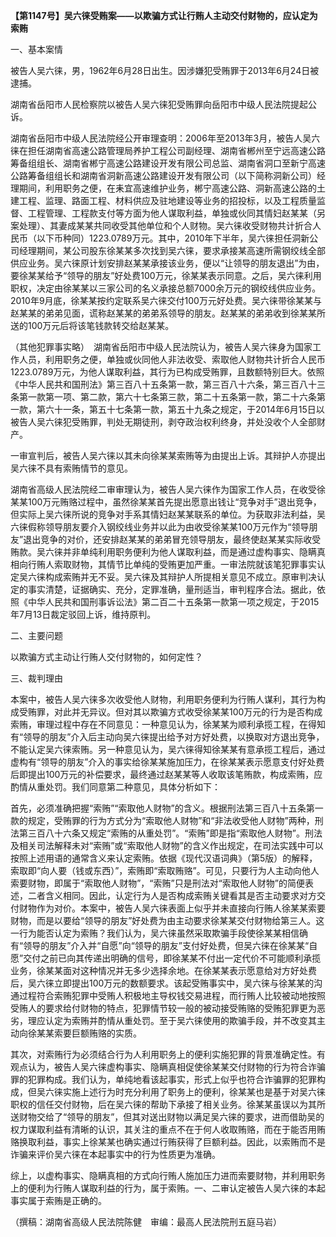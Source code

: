 **【第1147号】吴六徕受贿案——以欺骗方式让行贿人主动交付财物的，应认定为索贿**

一、基本案情

被告人吴六徕，男，1962年6月28日出生。因涉嫌犯受贿罪于2013年6月24日被逮捕。

湖南省岳阳市人民检察院以被告人吴六徕犯受贿罪向岳阳市中级人民法院提起公诉。

湖南省岳阳市中级人民法院经公开审理查明：2006年至2013年3月，被告人吴六徕在担任湖南省高速公路管理局养护工程公司副经理、湖南省郴州至宁远高速公路筹备组组长、湖南省郴宁高速公路建设开发有限公司总监、湖南省洞口至新宁高速公路筹备组组长和湖南省洞新高速公路建设开发有限公司（以下简称洞新公司）经理期间，利用职务之便，在耒宜高速维护业务，郴宁高速公路、洞新高速公路的土建工程、监理、路面工程、材料供应及驻地建设等业务的招投标，以及工程质量监督、工程管理、工程款支付等方面为他人谋取利益，单独或伙同其情妇赵某某（另案处理）、其妻成某某共同收受其他单位和个人财物。吴六徕收受财物共计折合人民币（以下币种同）1223.0789万元。其中，2010年下半年，吴六徕担任洞新公司经理期间，某公司股东徐某某多次找到吴六徕，要求承接某高速所需钢绞线全部供应业务。吴六徕原计划安排赵某某承接该业务，便以“让领导的朋友退出”为由，要徐某某给予“领导的朋友”好处费100万元，徐某某表示同意。之后，吴六徕利用职权，决定由徐某某以三家公司的名义承接总额7000余万元的钢绞线供应业务。2010年9月底，徐某某按约定联系吴六徕交付100万元好处费。吴六徕带徐某某与赵某某的弟弟见面，谎称赵某某的弟弟系领导的朋友。赵某某的弟弟收到徐某某所送的100万元后将该笔钱款转交给赵某某。

（其他犯罪事实略）　湖南省岳阳市中级人民法院认为，被告人吴六徕身为国家工作人员，利用职务之便，单独或伙同他人非法收受、索取他人财物共计折合人民币1223.0789万元，为他人谋取利益，其行为已构成受贿罪，且数额特别巨大。依照《中华人民共和国刑法》第三百八十五条第一款，第三百八十六条，第三百八十三条第一款第一项、第二款，第六十七条第三款，第二十五条第一款，第二十六条第一款，第六十一条，第五十七条第一款，第五十九条之规定，于2014年6月15日以被告人吴六徕犯受贿罪，判处无期徒刑，剥夺政治权利终身，并处没收个人全部财产。

一审宣判后，被告人吴六徕以其未向徐某某索贿等为由提出上诉。其辩护人亦提出吴六徕不具有索贿情节的意见。

湖南省高级人民法院经二审审理认为，被告人吴六徕作为国家工作人员，在收受徐某某100万元贿赂过程中，虽然徐某某首先提出愿意出钱让“竞争对手”退出竞争，但实际上吴六徕所说的竞争对手系其情妇赵某某联系的单位。为获取非法利益，吴六徕假称领导朋友要介入钢绞线业务并以此为由收受徐某某100万元作为“领导朋友”退出竞争的对价，还安排赵某某的弟弟冒充领导朋友，最终使赵某某实际收受贿款。吴六徕并非单纯利用职务便利为他人谋取利益，而是通过虚构事实、隐瞒真相向行贿人索取财物，其情节比单纯的受贿更加严重。一审法院就该笔犯罪事实认定吴六徕构成索贿并无不妥。吴六徕及其辩护人所提相关意见不成立。原审判决认定的事实清楚，证据确实、充分，定罪准确，量刑适当，审判程序合法。据此，依照《中华人民共和国刑事诉讼法》第二百二十五条第一款第一项之规定，于2015年7月13日裁定驳回上诉，维持原判。

二、主要问题

以欺骗方式主动让行贿人交付财物的，如何定性？

三、裁判理由

本案中，被告人吴六徕多次收受他人财物，利用职务便利为行贿人谋利，其行为构成受贿罪，对此并无异议。但对其以欺骗方式收受徐某某100万元的行为是否构成索贿，审理过程中存在不同意见：一种意见认为，徐某某为顺利承揽工程，在得知有“领导的朋友”介入后主动向吴六徕提出给予对方好处费，以换取对方退出竞争，不能认定吴六徕索贿。另一种意见认为，吴六徕得知徐某某有意承揽工程后，通过虚构有“领导的朋友”介入的事实给徐某某施加压力，在徐某某表示愿意支付好处费后即提出100万元的补偿要求，最终通过赵某某等人收取该笔贿款，构成索贿，应酌情从重处罚。我们同意第二种意见，具体分析如下：

首先，必须准确把握“索贿”“索取他人财物”的含义。根据刑法第三百八十五条第一款的规定，受贿罪的行为方式分为“索取他人财物”和“非法收受他人财物”两种，刑法第三百八十六条又规定“索贿的从重处罚”。“索贿”即是指“索取他人财物”。刑法及相关司法解释未对“索贿”或“索取他人财物”的含义作出规定，在司法实践中可以按照上述用语的通常含义来认定索贿。依据《现代汉语词典》（第5版）的解释，索取即“向人要（钱或东西）”，索贿即“索取贿赂”。可见，只要行为人主动向他人索要财物，即属于“索取他人财物”，“索贿”只是刑法对“索取他人财物”的简便表述，二者含义相同。因此，认定行为人是否构成索贿关键看其是否主动要求对方交付财物作为对价。本案中，被告人吴六徕表面上似乎并未直接向行贿人徐某某索要财物，而是以要给“领导的朋友”好处费为由主动要求徐某某交付财物给第三人。这一行为能否认定为索贿？我们认为，吴六徕虽然采取欺骗手段使徐某某相信确有“领导的朋友”介入并“自愿”向“领导的朋友”支付好处费，但吴六徕在徐某某“自愿”交付之前已向其传递出明确的信号，即徐某某不付出一定代价不可能顺利承揽业务，徐某某面对这种情况并无多少选择余地。在徐某某表示愿意给对方好处费后，吴六徕立即提出100万元的数额要求。该起受贿事实中，吴六徕与徐某某的沟通过程符合索贿犯罪中受贿人积极地主导权钱交易进程，而行贿人比较被动地按照受贿人的要求给付财物的特点，犯罪情节较一般的被动接受贿赂的受贿犯罪更为恶劣，理应认定为索贿并酌情从重处罚。至于吴六徕使用的欺骗手段，并不改变其主动向徐某某索要巨额贿赂的实质。

其次，对索贿行为必须结合行为人利用职务上的便利实施犯罪的背景准确定性。有观点认为，被告人吴六徕虚构事实、隐瞒真相促使徐某某交付财物的行为符合诈骗罪的犯罪构成。我们认为，单纯地看该起事实，形式上似乎也符合诈骗罪的犯罪构成，但吴六徕实施上述行为时充分利用了职务上的便利，徐某某也是基于对吴六徕职权的信任交付财物，后在吴六徕的帮助下承接了相关业务。徐某某虽误以为其所送财物交给了“领导的朋友”，但其对送出财物以满足吴六徕的要求，进而借助吴的权力谋取利益有清晰的认识，其关注的重点不在于何人收取贿赂，而在于能否用贿赂换取利益，事实上徐某某也确实通过行贿获得了巨额利益。因此，以索贿而不是诈骗来评价吴六徕在本起事实中的行为性质更为准确。

综上，以虚构事实、隐瞒真相的方式向行贿人施加压力进而索要财物，并利用职务上的便利为行贿人谋取利益的行为，属于索贿。一、二审认定被告人吴六徕的本起事实属于索贿是正确的。

（撰稿：湖南省高级人民法院陈健　审编：最高人民法院刑五庭马岩）
